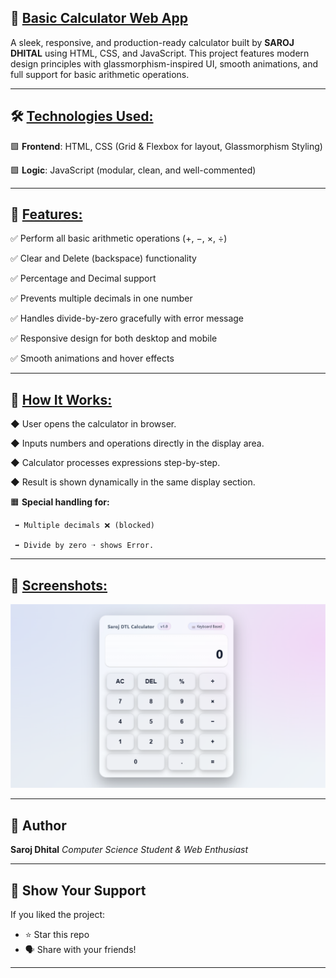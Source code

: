 ## 🧮 <u>**Basic Calculator Web App**</u>

A sleek, responsive, and production-ready calculator built by **SAROJ DHITAL** using HTML, CSS, and JavaScript.
This project features modern design principles with glassmorphism-inspired UI, smooth animations, and full support for basic arithmetic operations.
***

## 🛠️ <u>**Technologies Used:**</u>

🟩 **Frontend**: HTML, CSS (Grid & Flexbox for layout, Glassmorphism Styling)

🟩 **Logic**: JavaScript (modular, clean, and well-commented)
***

## 🔑 <u>**Features:**</u>

✅ Perform all basic arithmetic operations (+, −, ×, ÷)

✅ Clear and Delete (backspace) functionality

✅ Percentage and Decimal support

✅ Prevents multiple decimals in one number

✅ Handles divide-by-zero gracefully with error message

✅ Responsive design for both desktop and mobile

✅ Smooth animations and hover effects
***

## 🚀 <u>**How It Works:**</u>

◆ User opens the calculator in browser.

◆ Inputs numbers and operations directly in the display area.

◆ Calculator processes expressions step-by-step.

◆ Result is shown dynamically in the same display section.

🟧 **Special handling for:**

     ➡️ Multiple decimals ❌ (blocked)

     ➡️ Divide by zero ➝ shows Error.
***

## 📸 <u>**Screenshots:**</u>
![alt text](https://github.com/Git-Hub-dot/Basic_Calculator_Project/blob/6bebc19fbc09e8fdd94790f40b0cd5d0bf220747/My%20Calculator.png)

***

## 🙌 Author

**Saroj Dhital**
*Computer Science Student & Web Enthusiast*
***
## 🌟 Show Your Support

If you liked the project:

* ⭐️ Star this repo
* 🗣 Share with your friends!
***
